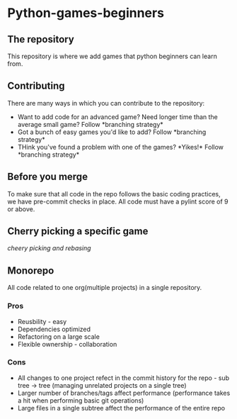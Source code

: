 # Python-games-beginners
## The repository
This repository is where we add games that python beginners can learn from.

## Contributing
<p>There are many ways in which you can contribute to the repository:
  <ul>
    <li> Want to add code for an advanced game? Need longer time than the average small game? Follow *branching strategy* 
    <li> Got a bunch of easy games you'd like to add? Follow *branching strategy*
    <li> THink you've found a problem with one of the games? *Yikes!* Follow *branching strategy*
      
  </ul>
</p>

## Before you merge

<p> 
    To make sure that all code in the repo follows the basic coding practices, we have pre-commit checks in place.
    All code must have a pylint score of 9 or above.


</p>

## Cherry picking a specific game
*cheery picking and rebasing*

## Monorepo
  <p>
  All code related to one org(multiple projects) in a single repository.

  ### Pros
  <ul> 
    <li> Reusbility - easy
    <li> Dependencies optimized
    <li> Refactoring on a large scale
    <li> Flexible ownership - collaboration 
  </ul> 


  ### Cons
  <ul>
    <li> All changes to one project refect in the commit history for the repo - sub tree -> tree (managing unrelated projects on a single tree)
    <li> Larger number of branches/tags affect performance (performance takes a hit when performing basic git operations)
    <li> Large files in a single subtree affect the performance of the entire repo
  </ul>
  </p>
